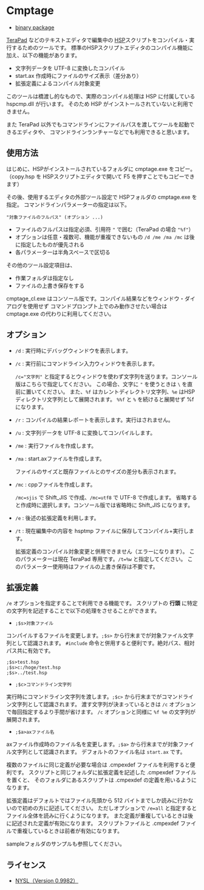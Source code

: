 ﻿# Cmptage

- [binary package](https://github.com/skymonsters-Ks/Cmptage/releases)

[TeraPad](http://www5f.biglobe.ne.jp/~t-susumu/library/tpad.html) などのテキストエディタで編集中の
[HSP](http://hsp.tv/)スクリプトをコンパイル・実行するためのツールです。
標準のHSPスクリプトエディタのコンパイル機能に加え、以下の機能があります。

- 文字列データを UTF-8 に変換したコンパイル
- start.ax 作成時にファイルのサイズ表示（差分あり）
- 拡張定義によるコンパイル対象変更

このツールは橋渡し的なもので、実際のコンパイル処理は HSP に付属している hspcmp.dll が行います。
そのため HSP がインストールされていないと利用できません。

また TeraPad 以外でもコマンドラインにファイルパスを渡してツールを起動できるエディタや、
コマンドラインランチャーなどでも利用できると思います。



## 使用方法

はじめに、HSPがインストールされているフォルダに cmptage.exe をコピー。
（copy.hsp を HSPスクリプトエディタで開いて F5 を押すことでもコピーできます）

その後、使用するエディタの外部ツール設定で HSPフォルダの cmptage.exe を指定。
コマンドラインパラメーターの指定は以下。

` "対象ファイルのフルパス" (オプション ...) `

- ファイルのフルパスは指定必須、引用符 ` " ` で囲む（TeraPad の場合 ` "%f" `）
- オプションは任意・複数可、機能が重複できないもの ` /d /me /ma /mc ` は後に指定したものが優先される
- 各パラメーターは半角スペースで区切る

その他のツール設定項目は、

- 作業フォルダは指定なし
- ファイルの上書き保存をする

cmptage_cl.exe はコンソール版です。コンパイル結果などをウィンドウ・ダイアログを使用せず
コマンドプロンプト上でのみ動作させたい場合は cmptage.exe の代わりに利用してください。



## オプション

- ` /d ` : 実行時にデバッグウィンドウを表示します。

- ` /c ` : 実行前にコマンドライン入力ウィンドウを表示します。

  ` /c="文字列" ` と指定するとウィンドウを使わず文字列を送ります。コンソール版はこちらで指定してください。
  この場合、文字に ` " ` を使うときは ` \ ` を直前に置いてください。
  また、` %f ` はカレントディレクトリ文字列、` %e ` はHSPディレクトリ文字列として展開されます。
  ` %%f ` と ` % ` を続けると展開せず %f になります。

- ` /r ` : コンパイルの結果レポートを表示します。実行はされません。

- ` /u ` : 文字列データを UTF-8 に変換してコンパイルします。

- ` /me ` : 実行ファイルを作成します。

- ` /ma ` : start.axファイルを作成します。

  ファイルのサイズと既存ファイルとのサイズの差分も表示されます。

- ` /mc ` : cppファイルを作成します。

  ` /mc=sjis ` で Shift_JIS で作成、` /mc=utf8 ` で UTF-8 で作成します。
  省略すると作成時に選択します。コンソール版では省略時に Shift_JIS になります。

- ` /e ` : 後述の拡張定義を利用します。

- ` /t ` : 現在編集中の内容を hsptmp ファイルに保存してコンパイル+実行します。

  拡張定義のコンパイル対象変更と併用できません（エラーになります）。
  このパラメーターは現在 TeraPad 専用です。` /t=%w ` と指定してください。
  このパラメーター使用時はファイルの上書き保存は不要です。



## 拡張定義

` /e ` オプションを指定することで利用できる機能です。
スクリプトの **行頭** に特定の文字列を記述することで以下の処理をさせることができます。

- ` ;$s>対象ファイル `

コンパイルするファイルを変更します。` ;$s> ` から行末までが対象ファイル文字列として認識されます。
` #include ` 命令と併用すると便利です。絶対パス、相対パス共に有効です。
```
;$s>test.hsp
;$s>c:/hoge/test.hsp
;$s>../test.hsp
```

- ` ;$c>コマンドライン文字列 `

実行時にコマンドライン文字列を渡します。` ;$c> ` から行末までがコマンドライン文字列として認識されます。
渡す文字列が決まっているときは ` /c ` オプションで毎回指定するより手間が省けます。
` /c ` オプションと同様に ` %f %e ` の文字列が展開されます。

- ` ;$a>axファイル名 `

axファイル作成時のファイル名を変更します。` ;$a> ` から行末までが対象ファイル文字列として認識されます。
デフォルトのファイル名は ` start.ax ` です。

複数のファイルに同じ定義が必要な場合は .cmpexdef ファイルを利用すると便利です。
スクリプトと同じフォルダに拡張定義を記述した .cmpexdef ファイルを置くと、
そのフォルダにあるスクリプトは .cmpexdef の定義を用いるようになります。

拡張定義はデフォルトではファイル先頭から 512 バイトまでしか読みに行かないので初めの方に記述してください。
ただしオプションで ` /e=all ` と指定するとファイル全体を読みに行くようになります。
また定義が重複しているときは後に記述された定義が有効になります。
スクリプトファイルと .cmpexdef ファイルで重複しているときは前者が有効になります。

sampleフォルダのサンプルも参照してください。



## ライセンス

- [NYSL（Version 0.9982）](http://www.kmonos.net/nysl/)

